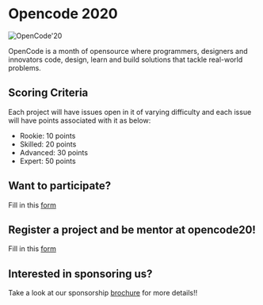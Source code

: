 # Opencode 2020

![OpenCode'20](https://opencodeiiita.github.io/dist/images/Logo.png)  

OpenCode is a month of opensource where programmers,
designers and innovators code, design, learn and build
solutions that tackle real-world problems.

## Scoring Criteria
Each project will have issues open in it of varying difficulty and each issue will have points associated with it as below:
* Rookie: 10 points
* Skilled: 20 points
* Advanced: 30 points
* Expert: 50 points

## Want to participate?
Fill in this [form](https://docs.google.com/forms/d/e/1FAIpQLSds_L16lgbiFA39tCs6QiPgQhhqU8rimZ5WY7MeOFdNS7my9w/viewform)

## Register a project and be mentor at opencode20!
Fill in this [form](https://docs.google.com/forms/d/e/1FAIpQLSckqTvJMiWRuxONuRb_rF8AmGR0107nrxc5nVwrz3Bh51mdEA/viewform)

## Interested in sponsoring us?
Take a look at our sponsorship [brochure](https://opencodeiiita.github.io/src/OpenCode.pdf) for more details!!
